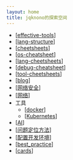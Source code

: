 ```yaml
---
layout: home
title: jqknono的探索空间
---
```


- [[effective-tools]]
- [[lang-structure]]
- [[cheetsheets]]
- [[os-cheatsheet]]
- [[lang-cheetsheets]]
- [[debug-cheatsheet]]
- [[tool-cheetsheets]]
- [[blog]]
- [[网络安全]]
- [[网络]]
- 工具
  - [[docker]]
  - [[Kubernetes]]
- [[AI]]
- [[问题定位方法]]
- [[配置开发环境]]
- [[best_practice]]
- [[cards]]

[//begin]: # "Autogenerated link references for markdown compatibility"
[effective-tools]: 工具/自研工具/effective-tools.md "效率工具"
[lang-structure]: languages/lang-structure.md "语法速查"
[cheetsheets]: cheetsheets/cheetsheets.md "cheetsheets"
[os-cheatsheet]: OS/os-cheatsheet.md "操作系统速查"
[lang-cheetsheets]: cheetsheets/lang-cheetsheets.md "其它工具速查"
[debug-cheatsheet]: cheetsheets/debug/debug-cheatsheet.md "调试工具"
[tool-cheetsheets]: cheetsheets/tool-cheetsheets.md "tool-cheetsheets"
[blog]: blog/blog.md "博客"
[网络安全]: 安全/网络安全.md "网络"
[网络]: 网络/网络.md "网络"
[docker]: 工具/docker/docker.md "k8s和docker"
[Kubernetes]: 工具/k8s/Kubernetes.md "kubernetes"
[AI]: 工具/AI/AI.md "AI"
[问题定位方法]: 问题定位/问题定位方法.md "问题定位方法"
[配置开发环境]: environment/配置开发环境.md "配置开发环境"
[best_practice]: best_practice/best_practice.md "最佳实践"
[cards]: cards/cards.md "记忆卡片"
[//end]: # "Autogenerated link references"
